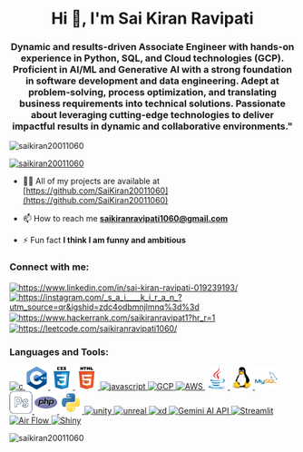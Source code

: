 <h1 align="center">Hi 👋, I'm Sai Kiran Ravipati</h1>
<h3 align="center">Dynamic and results-driven Associate Engineer with hands-on experience in Python, SQL, and Cloud technologies (GCP). Proficient in AI/ML and Generative AI with a strong foundation in software development and data engineering. Adept at problem-solving, process optimization, and translating business requirements into technical solutions. Passionate about leveraging cutting-edge technologies to deliver impactful results in dynamic and collaborative environments."</h3>

<p align="left"> <img src="https://komarev.com/ghpvc/?username=saikiran20011060&label=Profile%20views&color=0e75b6&style=flat" alt="saikiran20011060"/> </p>

<p align="left"> <a href="https://github.com/ryo-ma/github-profile-trophy"><img src="https://github-profile-trophy.vercel.app/?username=saikiran20011060" alt="saikiran20011060" /></a> </p>

- 👨‍💻 All of my projects are available at [https://github.com/SaiKiran20011060](https://github.com/SaiKiran20011060)

- 📫 How to reach me **saikiranravipati1060@gmail.com**

- ⚡ Fun fact **I think I am funny and ambitious**

<h3 align="left">Connect with me:</h3>
<p align="left">
<a href="https://www.linkedin.com/in/sai-kiran-ravipati-019239193/" target="blank"><img align="center" src="https://raw.githubusercontent.com/rahuldkjain/github-profile-readme-generator/master/src/images/icons/Social/linked-in-alt.svg" alt="https://www.linkedin.com/in/sai-kiran-ravipati-019239193/" height="30" width="40" /></a>
<a href="https://www.instagram.com/_sai___kiran_/" target="blank"><img align="center" src="https://raw.githubusercontent.com/rahuldkjain/github-profile-readme-generator/master/src/images/icons/Social/instagram.svg" alt="https://instagram.com/_s_a_i____k_i_r_a_n_?utm_source=qr&igshid=zdc4odbmnjlmnq%3d%3d" height="30" width="40" /></a>
<a href="https://www.hackerrank.com/profile/saikiranravipat1" target="blank"><img align="center" src="https://raw.githubusercontent.com/rahuldkjain/github-profile-readme-generator/master/src/images/icons/Social/hackerrank.svg" alt="https://www.hackerrank.com/saikiranravipat1?hr_r=1" height="30" width="40" /></a>
<a href="https://leetcode.com/u/saikiranravipati1060/" target="blank"><img align="center" src="https://raw.githubusercontent.com/rahuldkjain/github-profile-readme-generator/master/src/images/icons/Social/leet-code.svg" alt="https://leetcode.com/saikiranravipati1060/" height="30" width="40" /></a>
</p>

<h3 align="left">Languages and Tools:</h3>
<p align="left"> <a href="https://www.cprogramming.com/" target="_blank" rel="noreferrer"> <img src="https://upload.wikimedia.org/wikipedia/commons/thumb/1/18/C_Programming_Language.svg/1853px-C_Programming_Language.svg.png" alt="c" width="40" height="40"/> </a> 
<a href="https://www.w3schools.com/cpp/" target="_blank" rel="noreferrer"> <img src="https://raw.githubusercontent.com/devicons/devicon/master/icons/cplusplus/cplusplus-original.svg" alt="cplusplus" width="40" height="40"/> </a> 
<a href="https://www.w3schools.com/css/" target="_blank" rel="noreferrer"> <img src="https://raw.githubusercontent.com/devicons/devicon/master/icons/css3/css3-original-wordmark.svg" alt="css3" width="40" height="40"/> </a>
<a href="https://www.w3.org/html/" target="_blank" rel="noreferrer"> <img src="https://raw.githubusercontent.com/devicons/devicon/master/icons/html5/html5-original-wordmark.svg" alt="html5" width="40" height="40"/> </a> 
<a href="https://developer.mozilla.org/en-US/docs/Web/JavaScript" target="_blank" rel="noreferrer"> <img src="https://encrypted-tbn0.gstatic.com/images?q=tbn:ANd9GcTQ4qe-TiNdb7kONl0a1C3a1R3H9TPWKSJeGg&s" alt="javascript" width="40" height="40"/> </a>
<a href="https://cloud.google.com" target="_blank" rel="noreferrer"> <img src="https://www.vectorlogo.zone/logos/google_cloud/google_cloud-icon.svg" alt="GCP" width="40" height="40"/> </a> 
<a href="https://aws.amazon.com/" target="_blank" rel="noreferrer"> <img src="https://logohistory.net/wp-content/uploads/2023/06/AWS-Emblem.png" alt="AWS" width="40" height="40"/> </a> 
<a href="https://www.java.com" target="_blank" rel="noreferrer"> <img src="https://raw.githubusercontent.com/devicons/devicon/master/icons/java/java-original.svg" alt="Java" width="40" height="40"/> </a>  
<a href="https://www.linux.org/" target="_blank" rel="noreferrer"> <img src="https://raw.githubusercontent.com/devicons/devicon/master/icons/linux/linux-original.svg" alt="linux" width="40" height="40"/> </a> 
<a href="https://www.mysql.com/" target="_blank" rel="noreferrer"> <img src="https://raw.githubusercontent.com/devicons/devicon/master/icons/mysql/mysql-original-wordmark.svg" alt="mysql" width="40" height="40"/> </a> 
<a href="https://www.photoshop.com/en" target="_blank" rel="noreferrer"> <img src="https://raw.githubusercontent.com/devicons/devicon/master/icons/photoshop/photoshop-line.svg" alt="photoshop" width="40" height="40"/> </a> 
<a href="https://www.php.net" target="_blank" rel="noreferrer"> <img src="https://raw.githubusercontent.com/devicons/devicon/master/icons/php/php-original.svg" alt="php" width="40" height="40"/> </a> <a href="https://www.python.org" target="_blank" rel="noreferrer"> <img src="https://raw.githubusercontent.com/devicons/devicon/master/icons/python/python-original.svg" alt="python" width="40" height="40"/> </a> 
<a href="https://unity.com/" target="_blank" rel="noreferrer"> <img src="https://www.vectorlogo.zone/logos/unity3d/unity3d-icon.svg" alt="unity" width="40" height="40"/> </a> 
<a href="https://unrealengine.com/" target="_blank" rel="noreferrer"> <img src="https://bairesdev.mo.cloudinary.net/blog/2022/08/ue-logo-1400x788-1400x788-8f185e1e3635-1.jpg" alt="unreal" width="40" height="40"/> </a> 
<a href="https://www.adobe.com/products/xd.html" target="_blank" rel="noreferrer"> <img src="https://encrypted-tbn0.gstatic.com/images?q=tbn:ANd9GcQhPftuKPEqskRCfpWQeOQlBAI9ZgxXfOvr3w&s" alt="xd" width="40" height="40"/> </a> 
<a href="https://ai.google.dev/" target="_blank" rel="noreferrer"> <img src="https://fleekitsolutions.com/wp-content/uploads/2023/12/gemini-1.png" alt="Gemini AI API" width="40" height="40"/>
<a href="https://streamlit.io/" target="_blank" rel="noreferrer"> <img src="https://images.ctfassets.net/23aumh6u8s0i/2Qhstbnq6i34wLoPoAjWoq/9f66f58a22870df0d72a3cbaf77ce5b6/streamlit_hero.jpg" alt="Streamlit" width="40" height="40"/>
<a href="https://airflow.apache.org/" target="_blank" rel="noreferrer"> <img src="https://tse2.mm.bing.net/th/id/OIP.nYwEMPPkz-vUxNtDfQ8VJgHaHa?w=170&h=180&c=7&r=0&o=5&dpr=1.1&pid=1.7" alt="Air Flow" width="40" height="40"/>
<a href="https://shiny.posit.co/" target="_blank" rel="noreferrer"> <img src="https://en.wikipedia.org/wiki/Shiny_%28web_framework%29#/media/File:Shiny_hex_logo.svg" alt="Shiny" width="40" height="40"/>

</p>


<p><img align="left" src="https://github-readme-stats.vercel.app/api/top-langs?username=saikiran20011060&show_icons=true&locale=en&layout=compact" alt="saikiran20011060" /></p>

<!--<p>&nbsp;<img align="center" src="https://github-readme-stats.vercel.app/api?username=saikiran20011060&show_icons=true&locale=en" alt="saikiran20011060" /></p>-->

